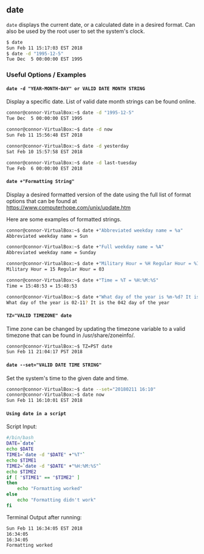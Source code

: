---
---

date
-------
`date` displays the current date, or a calculated date in a desired format. Can also be used by the root user to set the system's clock.
<!-- one line explanation would go here -->

<!-- minimal example -->
~~~ bash
$ date
Sun Feb 11 15:17:03 EST 2018
$ date -d "1995-12-5"
Tue Dec  5 00:00:00 EST 1995
~~~

<!--more-->

### Useful Options / Examples

#### `date -d "YEAR-MONTH-DAY" or VALID DATE MONTH STRING`

Display a specific date. List of valid date month strings can be found online.


~~~ bash
connor@connor-VirtualBox:~$ date -d "1995-12-5"
Tue Dec  5 00:00:00 EST 1995
~~~



~~~ bash
connor@connor-VirtualBox:~$ date -d now
Sun Feb 11 15:56:48 EST 2018
~~~



~~~ bash
connor@connor-VirtualBox:~$ date -d yesterday
Sat Feb 10 15:57:58 EST 2018
~~~



~~~ bash
connor@connor-VirtualBox:~$ date -d last-tuesday
Tue Feb  6 00:00:00 EST 2018
~~~



#### `date +"Formatting String"`

Display a desired formatted version of the date using the full list of format options that can be found at 
https://www.computerhope.com/unix/update.htm

Here are some examples of formatted strings.



~~~ bash
connor@connor-VirtualBox:~$ date +"Abbreviated weekday name = %a"
Abbreviated weekday name = Sun
~~~



~~~ bash
connor@connor-VirtualBox:~$ date +"Full weekday name = %A"
Abbreviated weekday name = Sunday
~~~



~~~ bash
connor@connor-VirtualBox:~$ date +"Military Hour = %H Regular Hour = %I"
Military Hour = 15 Regular Hour = 03
~~~



~~~ bash
connor@connor-VirtualBox:~$ date +"Time = %T = %H:%M:%S"
Time = 15:48:53 = 15:48:53
~~~



~~~ bash
connor@connor-VirtualBox:~$ date +"What day of the year is %m-%d? It is the %j day of the year"
What day of the year is 02-11? It is the 042 day of the year
~~~




#### `TZ="VALID TIMEZONE" date`

Time zone can be changed by updating the timezone variable to a valid timezone that can be found in /usr/share/zoneinfo/.



~~~ bash
connor@connor-VirtualBox:~$ TZ=PST date
Sun Feb 11 21:04:17 PST 2018
~~~




#### `date --set="VALID DATE TIME STRING"`

Set the system's time to the given date and time.


~~~ bash
connor@connor-VirtualBox:~$ date --set="20180211 16:10"
connor@connor-VirtualBox:~$ date now
Sun Feb 11 16:10:01 EST 2018
~~~




#### `Using date in a script`

Script Input:

~~~ bash
#/bin/bash
DATE=`date`
echo $DATE
TIME1=`date -d "$DATE" +"%T"`
echo $TIME1
TIME2=`date -d "$DATE" +"%H:%M:%S"`
echo $TIME2
if [ "$TIME1" == "$TIME2" ]
then
	echo "Formatting worked"
else
	echo "Formatting didn't work"
fi
~~~


Terminal Output after running:

~~~ bash
Sun Feb 11 16:34:05 EST 2018
16:34:05
16:34:05
Formatting worked
~~~




